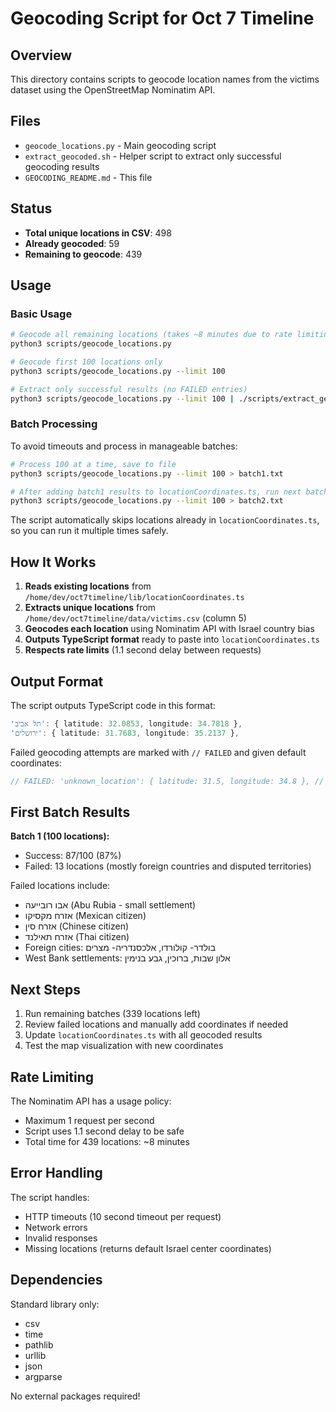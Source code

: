 # Geocoding Script for Oct 7 Timeline

## Overview

This directory contains scripts to geocode location names from the victims dataset using the OpenStreetMap Nominatim API.

## Files

- `geocode_locations.py` - Main geocoding script
- `extract_geocoded.sh` - Helper script to extract only successful geocoding results
- `GEOCODING_README.md` - This file

## Status

- **Total unique locations in CSV**: 498
- **Already geocoded**: 59
- **Remaining to geocode**: 439

## Usage

### Basic Usage

```bash
# Geocode all remaining locations (takes ~8 minutes due to rate limiting)
python3 scripts/geocode_locations.py

# Geocode first 100 locations only
python3 scripts/geocode_locations.py --limit 100

# Extract only successful results (no FAILED entries)
python3 scripts/geocode_locations.py --limit 100 | ./scripts/extract_geocoded.sh
```

### Batch Processing

To avoid timeouts and process in manageable batches:

```bash
# Process 100 at a time, save to file
python3 scripts/geocode_locations.py --limit 100 > batch1.txt

# After adding batch1 results to locationCoordinates.ts, run next batch
python3 scripts/geocode_locations.py --limit 100 > batch2.txt
```

The script automatically skips locations already in `locationCoordinates.ts`, so you can run it multiple times safely.

## How It Works

1. **Reads existing locations** from `/home/dev/oct7timeline/lib/locationCoordinates.ts`
2. **Extracts unique locations** from `/home/dev/oct7timeline/data/victims.csv` (column 5)
3. **Geocodes each location** using Nominatim API with Israel country bias
4. **Outputs TypeScript format** ready to paste into `locationCoordinates.ts`
5. **Respects rate limits** (1.1 second delay between requests)

## Output Format

The script outputs TypeScript code in this format:

```typescript
'תל אביב': { latitude: 32.0853, longitude: 34.7818 },
'ירושלים': { latitude: 31.7683, longitude: 35.2137 },
```

Failed geocoding attempts are marked with `// FAILED` and given default coordinates:

```typescript
// FAILED: 'unknown_location': { latitude: 31.5, longitude: 34.8 }, // DEFAULT - manual review needed
```

## First Batch Results

**Batch 1 (100 locations):**
- Success: 87/100 (87%)
- Failed: 13 locations (mostly foreign countries and disputed territories)

Failed locations include:
- אבו רובייעה (Abu Rubia - small settlement)
- אזרח מקסיקו (Mexican citizen)
- אזרח סין (Chinese citizen)
- אזרח תאילנד (Thai citizen)
- Foreign cities: בולדר- קולורדו, אלכסנדריה- מצרים
- West Bank settlements: אלון שבות, ברוכין, גבע בנימין

## Next Steps

1. Run remaining batches (339 locations left)
2. Review failed locations and manually add coordinates if needed
3. Update `locationCoordinates.ts` with all geocoded results
4. Test the map visualization with new coordinates

## Rate Limiting

The Nominatim API has a usage policy:
- Maximum 1 request per second
- Script uses 1.1 second delay to be safe
- Total time for 439 locations: ~8 minutes

## Error Handling

The script handles:
- HTTP timeouts (10 second timeout per request)
- Network errors
- Invalid responses
- Missing locations (returns default Israel center coordinates)

## Dependencies

Standard library only:
- csv
- time
- pathlib
- urllib
- json
- argparse

No external packages required!

